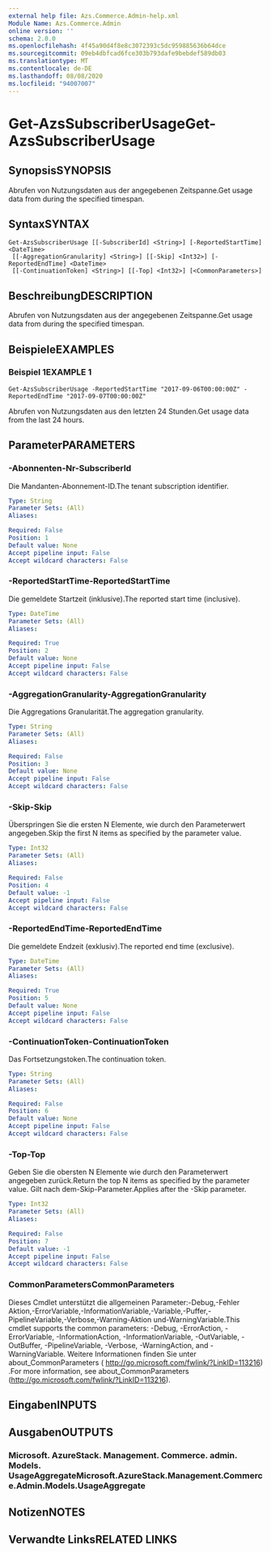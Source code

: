 ```yaml
---
external help file: Azs.Commerce.Admin-help.xml
Module Name: Azs.Commerce.Admin
online version: ''
schema: 2.0.0
ms.openlocfilehash: 4f45a90d4f8e8c3072393c5dc959885636b64dce
ms.sourcegitcommit: 09eb4dbfcad6fce303b793dafe9bebdef589db03
ms.translationtype: MT
ms.contentlocale: de-DE
ms.lasthandoff: 08/08/2020
ms.locfileid: "94007007"
---
```

# <span data-ttu-id="484cd-101">Get-AzsSubscriberUsage</span><span class="sxs-lookup"><span data-stu-id="484cd-101">Get-AzsSubscriberUsage</span></span>

## <span data-ttu-id="484cd-102">Synopsis</span><span class="sxs-lookup"><span data-stu-id="484cd-102">SYNOPSIS</span></span>
<span data-ttu-id="484cd-103">Abrufen von Nutzungsdaten aus der angegebenen Zeitspanne.</span><span class="sxs-lookup"><span data-stu-id="484cd-103">Get usage data from during the specified timespan.</span></span>

## <span data-ttu-id="484cd-104">Syntax</span><span class="sxs-lookup"><span data-stu-id="484cd-104">SYNTAX</span></span>

```
Get-AzsSubscriberUsage [[-SubscriberId] <String>] [-ReportedStartTime] <DateTime>
 [[-AggregationGranularity] <String>] [[-Skip] <Int32>] [-ReportedEndTime] <DateTime>
 [[-ContinuationToken] <String>] [[-Top] <Int32>] [<CommonParameters>]
```

## <span data-ttu-id="484cd-105">Beschreibung</span><span class="sxs-lookup"><span data-stu-id="484cd-105">DESCRIPTION</span></span>
<span data-ttu-id="484cd-106">Abrufen von Nutzungsdaten aus der angegebenen Zeitspanne.</span><span class="sxs-lookup"><span data-stu-id="484cd-106">Get usage data from during the specified timespan.</span></span>

## <span data-ttu-id="484cd-107">Beispiele</span><span class="sxs-lookup"><span data-stu-id="484cd-107">EXAMPLES</span></span>

### <span data-ttu-id="484cd-108">Beispiel 1</span><span class="sxs-lookup"><span data-stu-id="484cd-108">EXAMPLE 1</span></span>
```
Get-AzsSubscriberUsage -ReportedStartTime "2017-09-06T00:00:00Z" -ReportedEndTime "2017-09-07T00:00:00Z"
```

<span data-ttu-id="484cd-109">Abrufen von Nutzungsdaten aus den letzten 24 Stunden.</span><span class="sxs-lookup"><span data-stu-id="484cd-109">Get usage data from the last 24 hours.</span></span>

## <span data-ttu-id="484cd-110">Parameter</span><span class="sxs-lookup"><span data-stu-id="484cd-110">PARAMETERS</span></span>

### <span data-ttu-id="484cd-111">-Abonnenten-Nr</span><span class="sxs-lookup"><span data-stu-id="484cd-111">-SubscriberId</span></span>
<span data-ttu-id="484cd-112">Die Mandanten-Abonnement-ID.</span><span class="sxs-lookup"><span data-stu-id="484cd-112">The tenant subscription identifier.</span></span>

```yaml
Type: String
Parameter Sets: (All)
Aliases:

Required: False
Position: 1
Default value: None
Accept pipeline input: False
Accept wildcard characters: False
```

### <span data-ttu-id="484cd-113">-ReportedStartTime</span><span class="sxs-lookup"><span data-stu-id="484cd-113">-ReportedStartTime</span></span>
<span data-ttu-id="484cd-114">Die gemeldete Startzeit (inklusive).</span><span class="sxs-lookup"><span data-stu-id="484cd-114">The reported start time (inclusive).</span></span>

```yaml
Type: DateTime
Parameter Sets: (All)
Aliases:

Required: True
Position: 2
Default value: None
Accept pipeline input: False
Accept wildcard characters: False
```

### <span data-ttu-id="484cd-115">-AggregationGranularity</span><span class="sxs-lookup"><span data-stu-id="484cd-115">-AggregationGranularity</span></span>
<span data-ttu-id="484cd-116">Die Aggregations Granularität.</span><span class="sxs-lookup"><span data-stu-id="484cd-116">The aggregation granularity.</span></span>

```yaml
Type: String
Parameter Sets: (All)
Aliases:

Required: False
Position: 3
Default value: None
Accept pipeline input: False
Accept wildcard characters: False
```

### <span data-ttu-id="484cd-117">-Skip</span><span class="sxs-lookup"><span data-stu-id="484cd-117">-Skip</span></span>
<span data-ttu-id="484cd-118">Überspringen Sie die ersten N Elemente, wie durch den Parameterwert angegeben.</span><span class="sxs-lookup"><span data-stu-id="484cd-118">Skip the first N items as specified by the parameter value.</span></span>

```yaml
Type: Int32
Parameter Sets: (All)
Aliases:

Required: False
Position: 4
Default value: -1
Accept pipeline input: False
Accept wildcard characters: False
```

### <span data-ttu-id="484cd-119">-ReportedEndTime</span><span class="sxs-lookup"><span data-stu-id="484cd-119">-ReportedEndTime</span></span>
<span data-ttu-id="484cd-120">Die gemeldete Endzeit (exklusiv).</span><span class="sxs-lookup"><span data-stu-id="484cd-120">The reported end time (exclusive).</span></span>

```yaml
Type: DateTime
Parameter Sets: (All)
Aliases:

Required: True
Position: 5
Default value: None
Accept pipeline input: False
Accept wildcard characters: False
```

### <span data-ttu-id="484cd-121">-ContinuationToken</span><span class="sxs-lookup"><span data-stu-id="484cd-121">-ContinuationToken</span></span>
<span data-ttu-id="484cd-122">Das Fortsetzungstoken.</span><span class="sxs-lookup"><span data-stu-id="484cd-122">The continuation token.</span></span>

```yaml
Type: String
Parameter Sets: (All)
Aliases:

Required: False
Position: 6
Default value: None
Accept pipeline input: False
Accept wildcard characters: False
```

### <span data-ttu-id="484cd-123">-Top</span><span class="sxs-lookup"><span data-stu-id="484cd-123">-Top</span></span>
<span data-ttu-id="484cd-124">Geben Sie die obersten N Elemente wie durch den Parameterwert angegeben zurück.</span><span class="sxs-lookup"><span data-stu-id="484cd-124">Return the top N items as specified by the parameter value.</span></span>
<span data-ttu-id="484cd-125">Gilt nach dem-Skip-Parameter.</span><span class="sxs-lookup"><span data-stu-id="484cd-125">Applies after the -Skip parameter.</span></span>

```yaml
Type: Int32
Parameter Sets: (All)
Aliases:

Required: False
Position: 7
Default value: -1
Accept pipeline input: False
Accept wildcard characters: False
```

### <span data-ttu-id="484cd-126">CommonParameters</span><span class="sxs-lookup"><span data-stu-id="484cd-126">CommonParameters</span></span>
<span data-ttu-id="484cd-127">Dieses Cmdlet unterstützt die allgemeinen Parameter:-Debug,-Fehler Aktion,-ErrorVariable,-InformationVariable,-Variable,-Puffer,-PipelineVariable,-Verbose,-Warning-Aktion und-WarningVariable.</span><span class="sxs-lookup"><span data-stu-id="484cd-127">This cmdlet supports the common parameters: -Debug, -ErrorAction, -ErrorVariable, -InformationAction, -InformationVariable, -OutVariable, -OutBuffer, -PipelineVariable, -Verbose, -WarningAction, and -WarningVariable.</span></span> <span data-ttu-id="484cd-128">Weitere Informationen finden Sie unter about_CommonParameters ( http://go.microsoft.com/fwlink/?LinkID=113216) .</span><span class="sxs-lookup"><span data-stu-id="484cd-128">For more information, see about_CommonParameters (http://go.microsoft.com/fwlink/?LinkID=113216).</span></span>

## <span data-ttu-id="484cd-129">Eingaben</span><span class="sxs-lookup"><span data-stu-id="484cd-129">INPUTS</span></span>

## <span data-ttu-id="484cd-130">Ausgaben</span><span class="sxs-lookup"><span data-stu-id="484cd-130">OUTPUTS</span></span>

### <span data-ttu-id="484cd-131">Microsoft. AzureStack. Management. Commerce. admin. Models. UsageAggregate</span><span class="sxs-lookup"><span data-stu-id="484cd-131">Microsoft.AzureStack.Management.Commerce.Admin.Models.UsageAggregate</span></span>

## <span data-ttu-id="484cd-132">Notizen</span><span class="sxs-lookup"><span data-stu-id="484cd-132">NOTES</span></span>

## <span data-ttu-id="484cd-133">Verwandte Links</span><span class="sxs-lookup"><span data-stu-id="484cd-133">RELATED LINKS</span></span>
